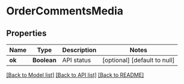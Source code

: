 # OrderCommentsMedia
## Properties

| Name | Type | Description | Notes |
|------------ | ------------- | ------------- | -------------|
| **ok** | **Boolean** | API status | [optional] [default to null] |

[[Back to Model list]](../README.md#documentation-for-models) [[Back to API list]](../README.md#documentation-for-api-endpoints) [[Back to README]](../README.md)

